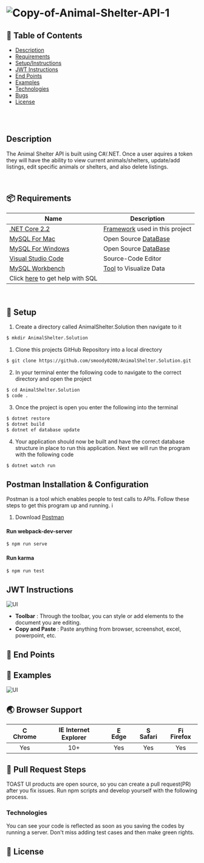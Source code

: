 # <img src="https://i.ibb.co/3TqB32g/Copy-of-Animal-Shelter-API-1.png" alt="Copy-of-Animal-Shelter-API-1" border="0"></a>

## 🚩 Table of Contents

- [Description](#-description)
- [Requirements](#-packages)
- [Setup/Instructions](#-why-toast-ui-editor)
- [JWT Instructions](#-browser-support)
- [End Points](#-features)
- [Examples](#-examples)
- [Technologies](#-pull-request-steps)
- [Bugs](#-contributing)
- [License](#-license)
<br>
<br>

## Description

The Animal Shelter API is built using C#/.NET. Once a user aquires a token they will have the ability to view current animals/shelters, update/add listings, edit specific animals or shelters, and also delete listings.

<br>

## 📦 Requirements

| Name | Description |
| --- | --- |
| [.NET Core 2.2](https://github.com/nhn/tui.editor/tree/master/apps/jquery-editor) | [Framework](https://dotnet.microsoft.com/) used in this project |
| [MySQL For Mac](https://dev.mysql.com/downloads/file/?id=484914) | [](https://reactjs.org/) Open Source [DataBase](https://www.mysql.com/)  |
| [MySQL For Windows](https://dev.mysql.com/downloads/file/?id=484919) | [](https://reactjs.org/) Open Source [DataBase](https://www.mysql.com/)  |
| [Visual Studio Code](https://code.visualstudio.com/) | [](https://reactjs.org/) Source-Code Editor  |
| [MySQL Workbench](https://www.mysql.com/products/workbench/) | [Tool](https://www.mysql.com/products/workbench/) to Visualize Data  |
| Click [here](https://www.learnhowtoprogram.com/c-and-net/getting-started-with-c/installing-and-configuring-mysql) to get help with SQL 
<br>

## 🔧 Setup
1) Create a directory called AnimalShelter.Solution then navigate to it
```sh
$ mkdir AnimalShelter.Solution
```

1) Clone this projects GitHub Repository into a local directory 

```sh
$ git clone https://github.com/smoody0208/AnimalShelter.Solution.git
```
2) In your terminal enter the following code to navigate to the correct directory and open the project

```sh
$ cd AnimalShelter.Solution
$ code .
```
3) Once the project is open you enter the following into the terminal
```sh
$ dotnet restore
$ dotnet build
$ dotnet ef database update
```
4) Your application should now be built and have the correct database structure in place to run this application. Next we will run the program with the following code
```sh
$ dotnet watch run
```

## Postman Installation & Configuration
Postman is a tool which enables people to test calls to APIs. Follow these steps to get this program up and running.
i
1) Download [Postman](https://www.postman.com/downloads/)

#### Run webpack-dev-server

``` sh
$ npm run serve
```

#### Run karma

``` sh
$ npm run test
```

## **JWT Instructions**

![UI](https://user-images.githubusercontent.com/18183560/84381975-d6c11680-ac24-11ea-9816-9cf2aecbdf06.gif)

* **Toolbar** : Through the toolbar, you can style or add elements to the document you are editing.
* **Copy and Paste** : Paste anything from browser, screenshot, excel, powerpoint, etc.

## 🎨 End Points


## 🐾 Examples

![UI](https://user-images.githubusercontent.com/18183560/84381975-d6c11680-ac24-11ea-9816-9cf2aecbdf06.gif)

## 🌏 Browser Support

| <img src="https://user-images.githubusercontent.com/1215767/34348387-a2e64588-ea4d-11e7-8267-a43365103afe.png" alt="Chrome" width="16px" height="16px" /> Chrome | <img src="https://user-images.githubusercontent.com/1215767/34348590-250b3ca2-ea4f-11e7-9efb-da953359321f.png" alt="IE" width="16px" height="16px" /> Internet Explorer | <img src="https://user-images.githubusercontent.com/1215767/34348380-93e77ae8-ea4d-11e7-8696-9a989ddbbbf5.png" alt="Edge" width="16px" height="16px" /> Edge | <img src="https://user-images.githubusercontent.com/1215767/34348394-a981f892-ea4d-11e7-9156-d128d58386b9.png" alt="Safari" width="16px" height="16px" /> Safari | <img src="https://user-images.githubusercontent.com/1215767/34348383-9e7ed492-ea4d-11e7-910c-03b39d52f496.png" alt="Firefox" width="16px" height="16px" /> Firefox |
| :---------: | :---------: | :---------: | :---------: | :---------: |
| Yes | 10+ | Yes | Yes | Yes |


## 🔧 Pull Request Steps

TOAST UI products are open source, so you can create a pull request(PR) after you fix issues. Run npm scripts and develop yourself with the following process.


### Technologies

You can see your code is reflected as soon as you saving the codes by running a server. Don't miss adding test cases and then make green rights.


## 📜 License
